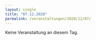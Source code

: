 ```yaml
---
layout: single
title: "07.12.2020"
permalink: /veranstaltungen/2020/12/07/
---
```


Keine Veranstaltung an diesem Tag.
